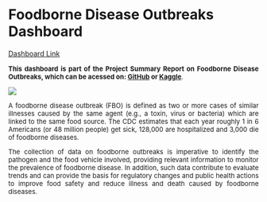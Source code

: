 # Foodborne Disease Outbreaks Dashboard

<a href="https://bdetanico.github.io/Foodborne-Disease-Outbreaks-Dashboard/foodborne-disease-outbreaks_dashboard_v1.html">Dashboard Link</a>

<div align="justify"><font size="2"><b>This dashboard is part of the Project Summary Report on Foodborne Disease Outbreaks, which can be acessed on: <a href="https://github.com/bdetanico">GitHub</a> or <a href="https://www.kaggle.com/bdetanico">Kaggle</a></b>.
<p></p>

![](https://bdetanico.github.io/Foodborne-Disease-Outbreaks-Dashboard/foodborne-disease-outbreaks_dashboard_v1_gif.gif)
  
A foodborne disease outbreak (FBO) is defined as two or more cases of similar illnesses caused by the same agent (e.g., a toxin, virus or bacteria) which are linked to the same food source. The CDC estimates that each year roughly 1 in 6 Americans (or 48 million people) get sick, 128,000 are hospitalized and 3,000 die of foodborne diseases.
<p></p>
The collection of data on foodborne outbreaks is imperative to identify the pathogen and the food vehicle involved, providing relevant information to monitor the prevalence of foodborne disease. In addition, such data contribute to evaluate trends and can provide the basis for regulatory changes and public health actions to improve food safety and reduce illness and death caused by foodborne diseases.</font></div>
